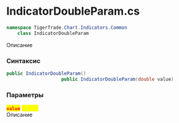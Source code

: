 
# IndicatorDoubleParam.cs
```csharp
namespace TigerTrade.Chart.Indicators.Common  
    class IndicatorDoubleParam
```

Описание

### Синтаксис
```csharp
public IndicatorDoubleParam()
                    public IndicatorDoubleParam(double value)
```

### Параметры
<mark style="color:red;">**`value`**</mark> <mark style="color:yellow;">`double`</mark>  
 Описание  
  

                    
                    